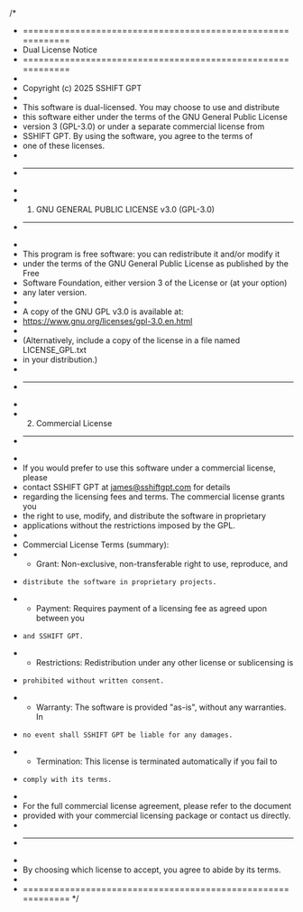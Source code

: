 /*
 * ============================================================
 * Dual License Notice
 * ============================================================
 *
 * Copyright (c) 2025 SSHIFT GPT
 *
 * This software is dual-licensed. You may choose to use and distribute
 * this software either under the terms of the GNU General Public License
 * version 3 (GPL-3.0) or under a separate commercial license from
 * SSHIFT GPT. By using the software, you agree to the terms of
 * one of these licenses.
 *
 * ----------------------------------------------------------------------------
 *
 * 1. GNU GENERAL PUBLIC LICENSE v3.0 (GPL-3.0)
 * ----------------------------------------------------------------------------
 *
 * This program is free software: you can redistribute it and/or modify it
 * under the terms of the GNU General Public License as published by the Free
 * Software Foundation, either version 3 of the License or (at your option)
 * any later version.
 *
 * A copy of the GNU GPL v3.0 is available at:
 *   https://www.gnu.org/licenses/gpl-3.0.en.html
 *
 * (Alternatively, include a copy of the license in a file named LICENSE_GPL.txt
 * in your distribution.)
 *
 * ----------------------------------------------------------------------------
 *
 * 2. Commercial License
 * ----------------------------------------------------------------------------
 *
 * If you would prefer to use this software under a commercial license, please
 * contact SSHIFT GPT at james@sshiftgpt.com for details
 * regarding the licensing fees and terms. The commercial license grants you
 * the right to use, modify, and distribute the software in proprietary
 * applications without the restrictions imposed by the GPL.
 *
 * Commercial License Terms (summary):
 *   - Grant: Non-exclusive, non-transferable right to use, reproduce, and
 *     distribute the software in proprietary projects.
 *   - Payment: Requires payment of a licensing fee as agreed upon between you
 *     and SSHIFT GPT.
 *   - Restrictions: Redistribution under any other license or sublicensing is
 *     prohibited without written consent.
 *   - Warranty: The software is provided "as-is", without any warranties. In
 *     no event shall SSHIFT GPT be liable for any damages.
 *   - Termination: This license is terminated automatically if you fail to 
 *     comply with its terms.
 *
 * For the full commercial license agreement, please refer to the document
 * provided with your commercial licensing package or contact us directly.
 *
 * ----------------------------------------------------------------------------
 *
 * By choosing which license to accept, you agree to abide by its terms.
 *
 * ============================================================
 */
